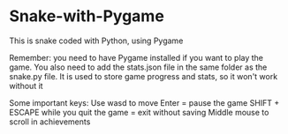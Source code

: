 # Snake-with-Pygame
This is snake coded with Python, using Pygame

Remember: you need to have Pygame installed if you want to play the game. 
You also need to add the stats.json file in the same folder as the snake.py file. It is used to store game progress and stats, so it won't work without it

Some important keys:
Use wasd to move
Enter = pause the game
SHIFT + ESCAPE while you quit the game = exit without saving
Middle mouse to scroll in achievements
